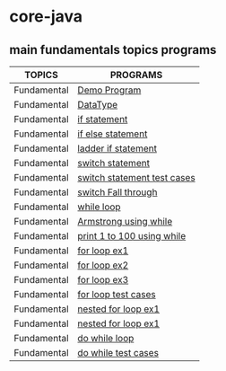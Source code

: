 # core-java 
## main fundamentals topics programs
 TOPICS  | PROGRAMS |
| ------------- | ------------- |
| Fundamental|[ Demo Program](https://github.com/krushidj/core-java/blob/master/src/org/core/fundamental/JavaDemo%24.java)|
|Fundamental |[DataType ](https://github.com/krushidj/core-java/blob/master/src/org/core/fundamental/DataTypeTest.java) |
|Fundamental |[if statement](https://github.com/krushidj/core-java/blob/master/src/org/core/fundamental/IfDemo.java)|
|Fundamental|[if else statement](https://github.com/krushidj/core-java/blob/master/src/org/core/fundamental/IfElseDemo.java)|
|Fundamental|[ladder if statement](https://github.com/krushidj/core-java/blob/master/src/org/core/fundamental/LadderIfDemo.java)|
|Fundamental|[switch statement](https://github.com/krushidj/core-java/blob/master/src/org/core/fundamental/SwitchDemo.java)|
|Fundamental|[switch statement test cases](https://github.com/krushidj/core-java/blob/master/src/org/core/fundamental/SwitchTestCase.java)|
|Fundamental|[switch Fall through ](https://github.com/krushidj/core-java/blob/master/src/org/core/fundamental/SwitchFallThroughTest.java)|
|Fundamental|[while loop](https://github.com/krushidj/core-java/blob/master/src/org/core/fundamental/WhileDemo.java)|
|Fundamental|[Armstrong using while](https://github.com/krushidj/core-java/blob/master/src/org/core/fundamental/ArmstrongTest.java)|
|Fundamental|[print 1 to 100 using while](https://github.com/krushidj/core-java/blob/master/src/org/core/fundamental/Print1to100ForTest.java)|
|Fundamental|[for loop ex1](https://github.com/krushidj/core-java/blob/master/src/org/core/fundamental/SumOf3ForTest.java)|
|Fundamental|[for loop ex2](https://github.com/krushidj/core-java/blob/master/src/org/core/fundamental/PrintOddNumberForTest.java)|
|Fundamental|[for loop ex3](https://github.com/krushidj/core-java/blob/master/src/org/core/fundamental/Print1to100ForTest.java)|
|Fundamental|[for loop test cases](https://github.com/krushidj/core-java/blob/master/src/org/core/fundamental/ForTestCase.java)|
|Fundamental|[nested for loop ex1](https://github.com/krushidj/core-java/blob/master/src/org/core/fundamental/NestedForTest.java)|
|Fundamental|[nested for loop ex1](https://github.com/krushidj/core-java/blob/master/src/org/core/fundamental/NestedForPatternTest.java)|
|Fundamental|[do while loop](https://github.com/krushidj/core-java/blob/master/src/org/core/fundamental/DoWhileTest.java)|
|Fundamental|[do while test cases](https://github.com/krushidj/core-java/blob/master/src/org/core/fundamental/DoWhileTestCase.java)|


